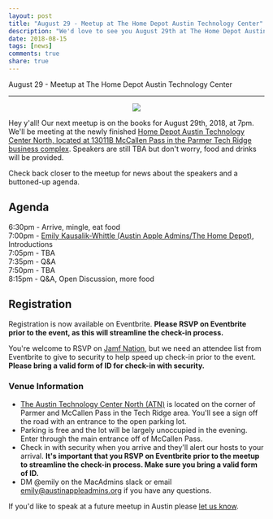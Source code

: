 ```yaml
---
layout: post
title: "August 29 - Meetup at The Home Depot Austin Technology Center"
description: "We'd love to see you August 29th at The Home Depot Austin Technology Center North in Tech Ridge for our next meetup!"
date: 2018-08-15
tags: [news]
comments: true
share: true
---
```


August 29 - Meetup at The Home Depot Austin Technology Center

---

<div align="center"><img src="https://media2.giphy.com/media/DaGD3shJ4AZu8/giphy.gif" /></div>

Hey y'all! Our next meetup is on the books for August 29th, 2018, at 7pm. We'll be meeting at the newly finished [Home Depot Austin Technology Center North, located at 13011B McCallen Pass in the Parmer Tech Ridge business complex](https://goo.gl/maps/AQ1NJvvzuDC2). Speakers are still TBA but don't worry, food and drinks will be provided.

Check back closer to the meetup for news about the speakers and a buttoned-up agenda.

## Agenda

6:30pm - Arrive, mingle, eat food<br />
7:00pm - [Emily Kausalik-Whittle (Austin Apple Admins/The Home Depot)](https://www.linkedin.com/in/emilykausalik/), Introductions<br />
7:05pm - TBA<br />
7:35pm - Q&A<br />
7:50pm - TBA<br />
8:15pm - Q&A, Open Discussion, more food

## Registration

Registration is now available on Eventbrite. **Please RSVP on Eventbrite prior to the event, as this will streamline the check-in process.**

<div id="eventbrite-widget-container-49134731304"></div>

<script src="https://www.eventbrite.com/static/widgets/eb_widgets.js"></script>

<script type="text/javascript">
    var exampleCallback = function() {
        console.log('Order complete!');
    };

    window.EBWidgets.createWidget({
        // Required
        widgetType: 'checkout',
        eventId: '49134731304',
        iframeContainerId: 'eventbrite-widget-container-49134731304',

        // Optional
        iframeContainerHeight: 300,  // Widget height in pixels. Defaults to a minimum of 425px if not provided
        onOrderComplete: exampleCallback  // Method called when an order has successfully completed
    });
</script>

You're welcome to RSVP on [Jamf Nation](https://www.jamf.com/jamf-nation/events/user-groups/225/austin-apple-admins-august-meetup-at-the-home-depot-austin-technology-center?view=info), but we need an attendee list from Eventbrite to give to security to help speed up check-in prior to the event. **Please bring a valid form of ID for check-in with security.**

### Venue Information

- [The Austin Technology Center North (ATN)](https://goo.gl/maps/AQ1NJvvzuDC2) is located on the corner of Parmer and McCallen Pass in the Tech Ridge area. You'll see a sign off the road with an entrance to the open parking lot. <br />
- Parking is free and the lot will be largely unoccupied in the evening. Enter through the main entrance off of McCallen Pass.<br />
- Check in with security when you arrive and they'll alert our hosts to your arrival. **It's important that you RSVP on Eventbrite prior to the meetup to streamline the check-in process. Make sure you bring a valid form of ID.**<br />
- DM @emily on the MacAdmins slack or email emily@austinappleadmins.org if you have any questions.

If you'd like to speak at a future meetup in Austin please [let us know](https://goo.gl/forms/SlplkdmkkyKpG7982).
